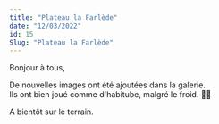 ```yaml
---
title: "Plateau la Farlède"
date: "12/03/2022"
id: 15
Slug: "Plateau la Farlède"
---
```


Bonjour à tous,

De nouvelles images ont été ajoutées dans la galerie. <br>
Ils ont bien joué comme d'habitube, malgré le froid. 👏👏

<nuxt-link to="/gallery">

<nuxt-img src="/images_blog/plateau_la_farlede_mars_2022.png" format="webp" sizes="sm:290px lg:400px" alt="pannel de photo ajouté" />

</nuxt-link>

A bientôt sur le terrain.